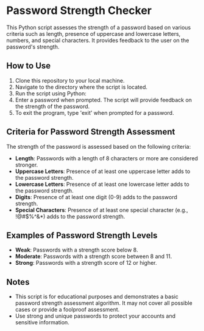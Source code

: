 # Password Strength Checker

This Python script assesses the strength of a password based on various criteria such as length, presence of uppercase and lowercase letters, numbers, and special characters. It provides feedback to the user on the password's strength.

## How to Use

1. Clone this repository to your local machine.
2. Navigate to the directory where the script is located.
3. Run the script using Python:
4. Enter a password when prompted. The script will provide feedback on the strength of the password.
5. To exit the program, type 'exit' when prompted for a password.

## Criteria for Password Strength Assessment

The strength of the password is assessed based on the following criteria:

- **Length**: Passwords with a length of 8 characters or more are considered stronger.
- **Uppercase Letters**: Presence of at least one uppercase letter adds to the password strength.
- **Lowercase Letters**: Presence of at least one lowercase letter adds to the password strength.
- **Digits**: Presence of at least one digit (0-9) adds to the password strength.
- **Special Characters**: Presence of at least one special character (e.g., !@#$%^&*) adds to the password strength.

## Examples of Password Strength Levels

- **Weak**: Passwords with a strength score below 8.
- **Moderate**: Passwords with a strength score between 8 and 11.
- **Strong**: Passwords with a strength score of 12 or higher.

## Notes

- This script is for educational purposes and demonstrates a basic password strength assessment algorithm. It may not cover all possible cases or provide a foolproof assessment.
- Use strong and unique passwords to protect your accounts and sensitive information.
